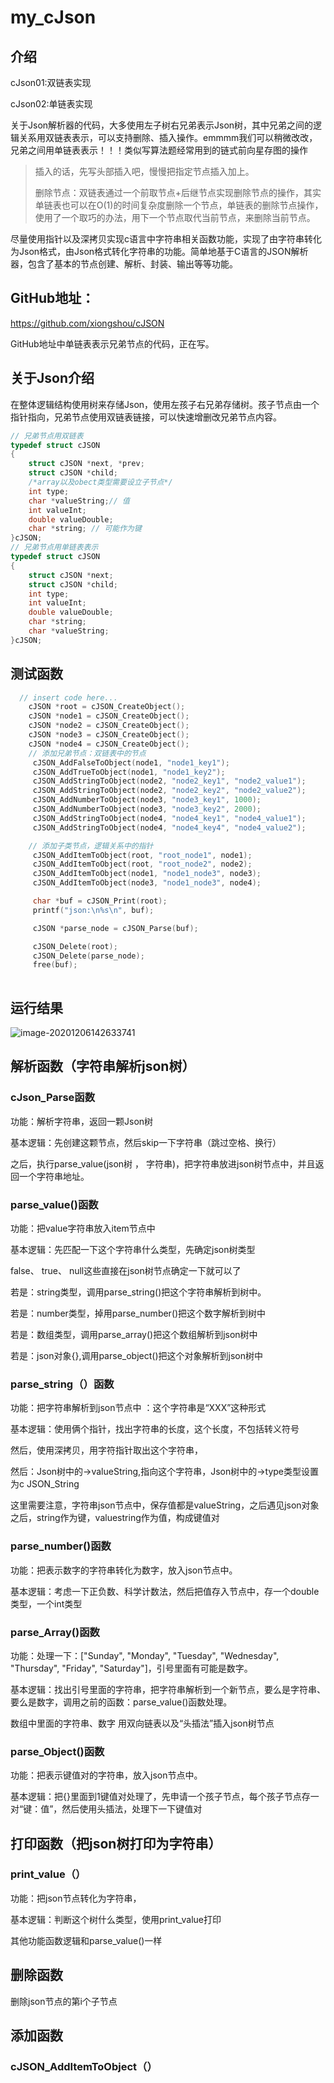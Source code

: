



# my_cJson

## 介绍

cJson01:双链表实现

cJson02:单链表实现

关于Json解析器的代码，大多使用左子树右兄弟表示Json树，其中兄弟之间的逻辑关系用双链表表示，可以支持删除、插入操作。emmmm我们可以稍微改改，兄弟之间用单链表表示！！！类似写算法题经常用到的链式前向星存图的操作

> 插入的话，先写头部插入吧，慢慢把指定节点插入加上。
>
> 删除节点：双链表通过一个前取节点+后继节点实现删除节点的操作，其实单链表也可以在O(1)的时间复杂度删除一个节点，单链表的删除节点操作，使用了一个取巧的办法，用下一个节点取代当前节点，来删除当前节点。

尽量使用指针以及深拷贝实现c语言中字符串相关函数功能，实现了由字符串转化为Json格式，由Json格式转化字符串的功能。简单地基于C语言的JSON解析器，包含了基本的节点创建、解析、封装、输出等等功能。

## GitHub地址：

https://github.com/xiongshou/cJSON

GitHub地址中单链表表示兄弟节点的代码，正在写。



## 关于Json介绍

在整体逻辑结构使用树来存储Json，使用左孩子右兄弟存储树。孩子节点由一个指针指向，兄弟节点使用双链表链接，可以快速增删改兄弟节点内容。

```cpp
// 兄弟节点用双链表
typedef struct cJSON
{
    struct cJSON *next, *prev;
    struct cJSON *child;
    /*array以及obect类型需要设立子节点*/
    int type;
    char *valueString;// 值
    int valueInt;
    double valueDouble;
    char *string; // 可能作为键
}cJSON;
// 兄弟节点用单链表表示
typedef struct cJSON
{
    struct cJSON *next;
    struct cJSON *child;
    int type;
    int valueInt;
    double valueDouble;
    char *string;
    char *valueString;
}cJSON;

```

## 测试函数

```cpp
  // insert code here...
    cJSON *root = cJSON_CreateObject();
    cJSON *node1 = cJSON_CreateObject();
    cJSON *node2 = cJSON_CreateObject();
    cJSON *node3 = cJSON_CreateObject();
    cJSON *node4 = cJSON_CreateObject();
    // 添加兄弟节点：双链表中的节点
     cJSON_AddFalseToObject(node1, "node1_key1");
     cJSON_AddTrueToObject(node1, "node1_key2");
     cJSON_AddStringToObject(node2, "node2_key1", "node2_value1");
     cJSON_AddStringToObject(node2, "node2_key2", "node2_value2");
     cJSON_AddNumberToObject(node3, "node3_key1", 1000);
     cJSON_AddNumberToObject(node3, "node3_key2", 2000);
     cJSON_AddStringToObject(node4, "node4_key1", "node4_value1");
     cJSON_AddStringToObject(node4, "node4_key4", "node4_value2");

    // 添加子类节点，逻辑关系中的指针
     cJSON_AddItemToObject(root, "root_node1", node1);
     cJSON_AddItemToObject(root, "root_node2", node2);
     cJSON_AddItemToObject(node1, "node1_node3", node3);
     cJSON_AddItemToObject(node3, "node1_node3", node4);

     char *buf = cJSON_Print(root);
     printf("json:\n%s\n", buf);

     cJSON *parse_node = cJSON_Parse(buf);

     cJSON_Delete(root);
     cJSON_Delete(parse_node);
     free(buf);
    
```

## 运行结果

![image-20201206142633741](https://tva1.sinaimg.cn/large/0081Kckwly1gle4b5c8ntj310i0scgr3.jpg)

## 



## 解析函数（字符串解析json树）

### cJson_Parse函数

功能：解析字符串，返回一颗Json树

基本逻辑：先创建这颗节点，然后skip一下字符串（跳过空格、换行）

之后，执行parse_value(json树 ， 字符串)，把字符串放进json树节点中，并且返回一个字符串地址。

### parse_value()函数

功能：把value字符串放入item节点中

基本逻辑：先匹配一下这个字符串什么类型，先确定json树类型

false、 true、 null这些直接在json树节点确定一下就可以了

若是：string类型，调用parse_string()把这个字符串解析到树中。

若是：number类型，掉用parse_number()把这个数字解析到树中

若是：数组类型，调用parse_array()把这个数组解析到json树中

若是：json对象{},调用parse_object()把这个对象解析到json树中



### parse_string（）函数

功能：把字符串解析到json节点中 ：这个字符串是“XXX”这种形式

基本逻辑：使用俩个指针，找出字符串的长度，这个长度，不包括转义符号

然后，使用深拷贝，用字符指针取出这个字符串，

然后：Json树中的->valueString,指向这个字符串，Json树中的->type类型设置为c JSON_String

这里需要注意，字符串json节点中，保存值都是valueString，之后遇见json对象之后，string作为键，valuestring作为值，构成键值对

### parse_number()函数

功能：把表示数字的字符串转化为数字，放入json节点中。

基本逻辑：考虑一下正负数、科学计数法，然后把值存入节点中，存一个double类型，一个int类型

### parse_Array()函数

功能：处理一下：["Sunday", "Monday", "Tuesday", "Wednesday", "Thursday", "Friday", "Saturday"]，引号里面有可能是数字。

基本逻辑：找出引号里面的字符串，把字符串解析到一个新节点，要么是字符串、要么是数字，调用之前的函数：parse_value()函数处理。

数组中里面的字符串、数字 用双向链表以及“头插法”插入json树节点



### parse_Object()函数

功能：把表示键值对的字符串，放入json节点中。

基本逻辑：把{}里面到1键值对处理了，先申请一个孩子节点，每个孩子节点存一对“键：值”，然后使用头插法，处理下一下键值对





## 打印函数（把json树打印为字符串）

### print_value（）

功能：把json节点转化为字符串，

基本逻辑：判断这个树什么类型，使用print_value打印

其他功能函数逻辑和parse_value()一样



## 删除函数

删除json节点的第i个子节点



## 添加函数

### cJSON_AddItemToObject（）

